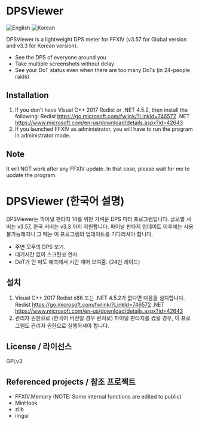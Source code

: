 ﻿# DPSViewer

![English](https://raw.githubusercontent.com/Soreepeong/DPSViewer/master/readme-images/img-eng.png)
![Korean](https://raw.githubusercontent.com/Soreepeong/DPSViewer/master/readme-images/img-kor.png)


DPSViewer is a lightweight DPS meter for FFXIV (v3.57 for Global version and v3.3 for Korean version).

  - See the DPS of everyone around you
  - Take multiple screenshots without delay
  - See your DoT status even when there are too many DoTs (in 24-people raids)

Installation
----
1. If you don't have Visual C++ 2017 Redist or .NET 4.5.2, then install the following:
Redist https://go.microsoft.com/fwlink/?LinkId=746572
.NET https://www.microsoft.com/en-us/download/details.aspx?id=42643
2. If you launched FFXIV as administrator, you will have to run the program in administrator mode.

Note
----
It will NOT work after any FFXIV update. In that case, please wait for me to update the program.

# DPSViewer (한국어 설명)

DPSViewer는 파이널 판타지 14를 위한 가벼운 DPS 미터 프로그램입니다.
글로벌 서버는 v3.57, 한국 서버는 v3.3 까지 지원합니다. 파이널 판타지 업데이트 이후에는 사용 불가능해지니 그 때는 이 프로그램의 업데이트를 기다리셔야 합니다.

  - 주변 모두의 DPS 보기.
  - 대기시간 없이 스크린샷 연사.
  - DoT가 안 떠도 예측해서 시간 재어 보여줌. (24인 레이드)

설치
----
1. Visual C++ 2017 Redist x86 또는 .NET 4.5.2가 없다면 다음을 설치합니다.
Redist https://go.microsoft.com/fwlink/?LinkId=746572
.NET https://www.microsoft.com/en-us/download/details.aspx?id=42643
2. 관리자 권한으로 (한국어 버전일 경우 런처로) 파이널 판타지를 켰을 경우, 이 프로그램도 관리자 권한으로 실행하셔야 합니다.

License / 라이선스
----
GPLv3

Referenced projects / 참조 프로젝트
----
- FFXIV.Memory (NOTE: Some internal functions are edited to public)
- MinHook
- zlib
- imgui
